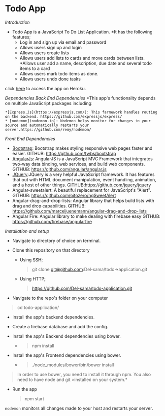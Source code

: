 # Todo App

*Introduction*

* Todo App is a JavaScript To Do List Application.
*It has the following features;
	* Log in and sign up via email and password
	* Allows users sign up and login
	* Allows users create lists
	* Allows users add lists to cards and move cards between lists.
	*Allows user add a name, description, due date and several todo items to a card
	* Allows users mark todo items as done.
	* Allows users undo done tasks

click [here](https://bc-19-todo-app.herokuapp.com/) to access the app on Heroku.

*Dependencies*
*Back End Dependencies*
*This app's functionality depends on multiple JavaScript packages including:

	*[Express.Js](https://expressjs.com/): This farmework handles routing on the backend. https://github.com/expressjs/express/
	* [nodemon](nodemon.io): Nodemon helps monitor for changes in your source and automatically restarts your server.https://github.com/remy/nodemon/

*Front End Dependencies*

* [Bootstrap](http://getbootstrap.com/): Bootstrap makes styling responsive web pages faster and easier. 
    GITHUB: https://github.com/twbs/bootstrap
* [AngularJs](https://angularjs.org/): AngularJS is a JavaScript MVC Framework that integrates two-way data binding, web services, and build web components. 
    GITHUB: https://github.com/angular/angular.js 
* [JQuery](https://jquery.com/):JQuery is a very helpful JavaScript framework. It has features that out with HTML document manipulation, event handling, animation, and a host of other things. 
    GITHUB:https://github.com/jquery/jquery 
* Angular-sweetalert: A beautiful replacement for JavaScript's "Alert". 
    GITHUB: https://github.com/oitozero/ngSweetAlert
* Angular-drag-and-drop-lists: Angular library that helps build lists with drag and drop capabilities. 
    GITHUB: https://github.com/marceljuenemann/angular-drag-and-drop-lists
* Angular Fire: Angular library to make dealing with firebase easy
    GITHUB: https://github.com/firebase/angularfire


*Installation and setup*

* Navigate to directory of choice on terminal.
* Clone this repository on that directory
	* Using SSH;
        >git clone git@github.com:Del-sama/todo->application.git

	* Using HTTP;
        >https://github.com/Del-sama/todo-application.git

* Navigate  to the repo's folder on your computer
> cd todo-application/
* Install the app's backend dependencies. 
* Create a firebase database and add the config.
* Install the app's Backend dependencies using bower.
	* >npm install

* Install the app's Frontend dependencies using bower.
	* >./node_modules/bower/bin/bower install
>In order to use bower, you need to install it through npm. You also need to have node and git >installed on your system.*

* Run the app

    >npm start

`nodemon` monitors all changes made to your host and restarts your server.



